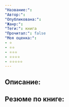 ```yaml
---
"Название:":
"Автор:": 
"Опубликована:": 
"Жанр:": 
"Теги:": книга
"Прочитал:": false
"Моя оценка:": 
- ⭐
- ⭐⭐
- ⭐⭐⭐
- ⭐⭐⭐⭐
- ⭐⭐⭐⭐⭐
---
```


## Описание:


## Резюме по книге:
